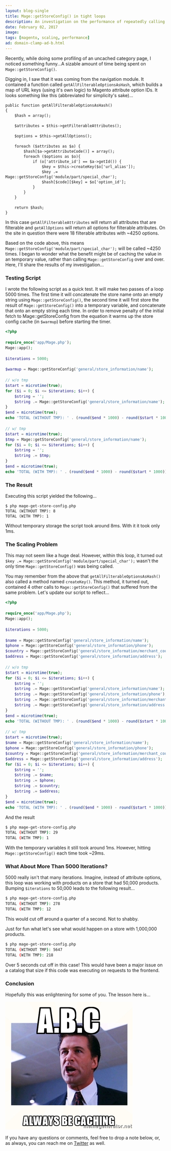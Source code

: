 ```yaml
---
layout: blog-single
title: Mage::getStoreConfig() in tight loops
description: An investigation on the performance of repeatedly calling Mage::getStoreConfig() compared to using local variables.
date: February 02, 2017
image: 
tags: [magento, scaling, performance]
ad: domain-clamp-ad-b.html
---
```


Recently, while doing some profiling of an uncached category page, I noticed something funny...A sizable amount of time being spent on `Mage::getStoreConfig()`. 

Digging in, I saw that it was coming from the navigation module. It contained a function called `getAllFilterableOptionsAsHash`, which builds a map of URL keys (using it's own logic) to Magento attribute option IDs. It looks something like this (abbreviated for simplicity's sake)...

```php?start_inline=true
public function getAllFilterableOptionsAsHash()
{
    $hash = array();

    $attributes = $this->getFilterableAttributes();

    $options = $this->getAllOptions();

    foreach ($attributes as $a) {
        $hash[$a->getAttributeCode()] = array();
        foreach ($options as $o){
            if (o['attribute_id'] == $a->getId()) {
                $key = $this->createKey($o['url_alias']);
                $key .= Mage::getStoreConfig('module/part/special_char');
                $hash[$code][$key] = $o['option_id'];
            }
        }
    }

    return $hash;
}
```

In  this case `getAllFilterableAttributes` will return all attributes that are filterable and `getAllOptions` will return all options for filterable attributes. On the site in question there were 18 filterable attributes with ~4250 options.

Based on the code above, this means `Mage::getStoreConfig('module/part/special_char');` will be called ~4250 times. I began to wonder what the benefit might be of caching the value in an temporary value, rather than calling `Mage::getStoreConfig` over and over. Here, I'll share the results of my investigation...

<!-- excerpt_separator -->

### Testing Script

I wrote the following script as a quick test. It will make two passes of a loop 5000 times. The first time it will concatenate the store name onto an empty string using `Mage::getStoreConfig()`, the second time it will first store the result of `Mage::getStoreConfig()` into a temporary variable, and concatenate that onto an empty string each time. In order to remove penalty of the initial fetch to Mage::getStoreConfig from the equation it warms up the store config cache (in `$warmup`) before starting the timer.

```php
<?php

require_once('app/Mage.php');
Mage::app();

$iterations = 5000;

$warmup = Mage::getStoreConfig('general/store_information/name');

// w/o tmp
$start = microtime(true);
for ($i = 0; $i <= $iterations; $i++) {
    $string = '';
    $string .= Mage::getStoreConfig('general/store_information/name');
}
$end = microtime(true);
echo 'TOTAL (WITHOUT TMP): ' . (round($end * 1000) - round($start * 1000)) . PHP_EOL;;

// w/ tmp
$start = microtime(true);
$tmp = Mage::getStoreConfig('general/store_information/name');
for ($i = 0; $i <= $iterations; $i++) {
    $string = '';
    $string .= $tmp;
}
$end = microtime(true);
echo 'TOTAL (WITH TMP): ' . (round($end * 1000) - round($start * 1000)) . PHP_EOL;
```

### The Result

Executing this script yielded the following...

```
$ php mage-get-store-config.php
TOTAL (WITHOUT TMP): 8
TOTAL (WITH TMP): 1
```

Without temporary storage the script took around 8ms. With it it took only 1ms.

### The Scaling Problem

This may not seem like a huge deal. However, within this loop, it turned out `$key .= Mage::getStoreConfig('module/part/special_char');` wasn't the only time `Mage::getStoreConfig()` was being called.

You may remember from the above that `getAllFilterableOptionsAsHash()` also called a method named `createKey()`. This method, it turned out, contained 4 other calls to `Mage::getStoreConfig()` that suffered from the same problem. Let's update our script to reflect...

```php
<?php

require_once('app/Mage.php');
Mage::app();

$iterations = 5000;

$name = Mage::getStoreConfig('general/store_information/name');
$phone = Mage::getStoreConfig('general/store_information/phone');
$country = Mage::getStoreConfig('general/store_information/merchant_country');
$address = Mage::getStoreConfig('general/store_information/address');

// w/o tmp
$start = microtime(true);
for ($i = 0; $i <= $iterations; $i++) {
    $string = '';
    $string .= Mage::getStoreConfig('general/store_information/name');
    $string .= Mage::getStoreConfig('general/store_information/phone');
    $string .= Mage::getStoreConfig('general/store_information/merchant_country');
    $string .= Mage::getStoreConfig('general/store_information/address');
}
$end = microtime(true);
echo 'TOTAL (WITHOUT TMP): ' . (round($end * 1000) - round($start * 1000)) . PHP_EOL;;

// w/ tmp
$start = microtime(true);
$name = Mage::getStoreConfig('general/store_information/name');
$phone = Mage::getStoreConfig('general/store_information/phone');
$country = Mage::getStoreConfig('general/store_information/merchant_country');
$address = Mage::getStoreConfig('general/store_information/address');
for ($i = 0; $i <= $iterations; $i++) {
    $string = '';
    $string .= $name;
    $string .= $phone;
    $string .= $country;
    $string .= $address;
}
$end = microtime(true);
echo 'TOTAL (WITH TMP): ' . (round($end * 1000) - round($start * 1000)) . PHP_EOL;
```


And the result

```bash
$ php mage-get-store-config.php
TOTAL (WITHOUT TMP): 29
TOTAL (WITH TMP): 1
```

With the temporary variables it still took around 1ms. However, hitting `Mage::getStoreConfig()` each time took ~29ms.

### What About More Than 5000 Iterations?

5000 really isn't that many iterations. Imagine, instead of attribute options, this loop was working with products on a store that had 50,000 products. Bumping `$iterations` to 50,000 leads to the following result...

```bash
$ php mage-get-store-config.php
TOTAL (WITHOUT TMP): 278
TOTAL (WITH TMP): 12
```

This would cut off around a quarter of a second. Not to shabby.

Just for fun what let's see what would happen on a store with 1,000,000 products.

```bash
$ php mage-get-store-config.php
TOTAL (WITHOUT TMP): 5647
TOTAL (WITH TMP): 218
```

Over 5 seconds cut off in this case! This would have been a major issue on a catalog that size if this code was executing on requests to the frontend.

### Conclusion

Hopefully this was enlightening for some of you. The lesson here is... 


![](/img/blog/mage-get-store-config-in-tight-loops/always-be-caching.jpg)

If you have any questions or comments, feel free to drop a note below, or, as always, you can reach me on [Twitter](http://twitter.com/maxpchadwick) as well.